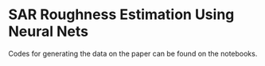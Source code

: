 # SAR Roughness Estimation Using Neural Nets

Codes for generating the data on the paper can be found on the notebooks.
